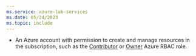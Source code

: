```yaml
---
ms.service: azure-lab-services
ms.date: 05/24/2023
ms.topic: include
---
```


- An Azure account with permission to create and manage resources in the subscription, such as the [Contributor](/azure/role-based-access-control/built-in-roles#contributor) or [Owner](/azure/role-based-access-control/built-in-roles#owner) Azure RBAC role.